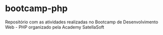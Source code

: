 # bootcamp-php
Repositório com as atividades realizadas no Bootcamp de Desenvolvimento Web - PHP organizado pela Academy SatellaSoft 
